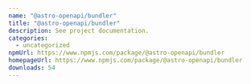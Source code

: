 ```yaml
---
name: "@astro-openapi/bundler"
title: "@astro-openapi/bundler"
description: See project documentation.
categories:
  - uncategorized
npmUrl: https://www.npmjs.com/package/@astro-openapi/bundler
homepageUrl: https://www.npmjs.com/package/@astro-openapi/bundler
downloads: 54
---
```

